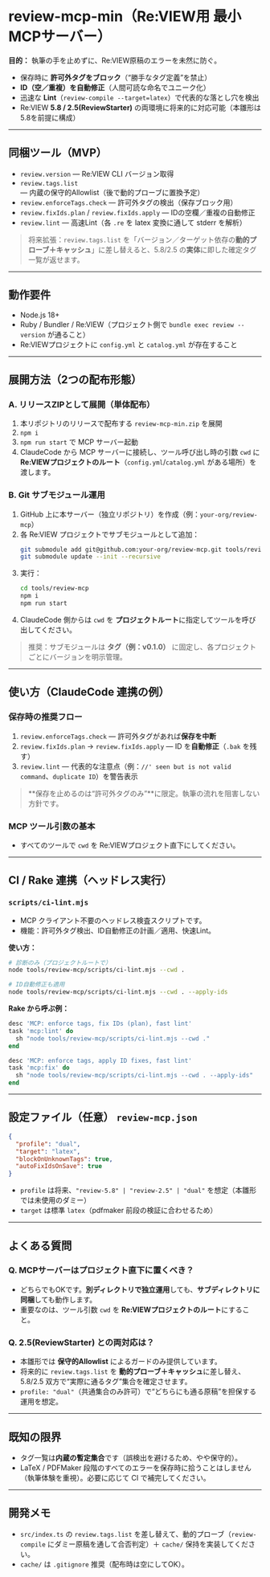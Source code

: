# review-mcp-min（Re:VIEW用 最小MCPサーバー）

**目的：** 執筆の手を止めずに、Re:VIEW原稿のエラーを未然に防ぐ。  
- 保存時に **許可外タグをブロック**（“勝手なタグ定義”を禁止）  
- **ID（空／重複）を自動修正**（人間可読な命名でユニーク化）  
- 迅速な **Lint**（`review-compile --target=latex`）で代表的な落とし穴を検出  
- Re:VIEW **5.8 / 2.5(ReviewStarter)** の両環境に将来的に対応可能（本雛形は5.8を前提に構成）

---

## 同梱ツール（MVP）
- `review.version` — Re:VIEW CLI バージョン取得
- `review.tags.list` — 内蔵の保守的Allowlist（後で動的プローブに置換予定）
- `review.enforceTags.check` — 許可外タグの検出（保存ブロック用）
- `review.fixIds.plan` / `review.fixIds.apply` — IDの空欄／重複の自動修正
- `review.lint` — 高速Lint（各 `.re` を latex 変換に通して stderr を解析）

> 将来拡張：`review.tags.list` を「バージョン／ターゲット依存の**動的プローブ＋キャッシュ**」に差し替えると、5.8/2.5 の**実体**に即した確定タグ一覧が返せます。

---

## 動作要件
- Node.js 18+
- Ruby / Bundler / Re:VIEW（プロジェクト側で `bundle exec review --version` が通ること）
- Re:VIEWプロジェクトに `config.yml` と `catalog.yml` が存在すること

---

## 展開方法（2つの配布形態）

### A. リリースZIPとして展開（単体配布）
1. 本リポジトリのリリースで配布する `review-mcp-min.zip` を展開  
2. `npm i`  
3. `npm run start` で MCP サーバー起動  
4. ClaudeCode から MCP サーバーに接続し、ツール呼び出し時の引数 `cwd` に **Re:VIEWプロジェクトのルート**（`config.yml`/`catalog.yml` がある場所）を渡します。

### B. Git サブモジュール運用
1. GitHub 上に本サーバー（独立リポジトリ）を作成（例：`your-org/review-mcp`）  
2. 各 Re:VIEW プロジェクトでサブモジュールとして追加：
   ```bash
   git submodule add git@github.com:your-org/review-mcp.git tools/review-mcp
   git submodule update --init --recursive
   ```
3. 実行：
   ```bash
   cd tools/review-mcp
   npm i
   npm run start
   ```
4. ClaudeCode 側からは `cwd` を **プロジェクトルート**に指定してツールを呼び出してください。

> 推奨：サブモジュールは **タグ（例：v0.1.0）** に固定し、各プロジェクトごとにバージョンを明示管理。

---

## 使い方（ClaudeCode 連携の例）

### 保存時の推奨フロー
1. `review.enforceTags.check` — 許可外タグがあれば**保存を中断**  
2. `review.fixIds.plan` → `review.fixIds.apply` — ID を**自動修正**（`.bak` を残す）  
3. `review.lint` — 代表的な注意点（例：`//' seen but is not valid command`、`duplicate ID`）を警告表示

> **保存を止めるのは“許可外タグのみ”**に限定。執筆の流れを阻害しない方針です。

### MCP ツール引数の基本
- すべてのツールで `cwd` を Re:VIEWプロジェクト直下にしてください。

---

## CI / Rake 連携（ヘッドレス実行）

### `scripts/ci-lint.mjs`
- MCP クライアント不要のヘッドレス検査スクリプトです。  
- 機能：許可外タグ検出、ID自動修正の計画／適用、快速Lint。

**使い方：**
```bash
# 診断のみ（プロジェクトルートで）
node tools/review-mcp/scripts/ci-lint.mjs --cwd .

# ID自動修正も適用
node tools/review-mcp/scripts/ci-lint.mjs --cwd . --apply-ids
```

**Rake から呼ぶ例：**
```ruby
desc 'MCP: enforce tags, fix IDs (plan), fast lint'
task 'mcp:lint' do
  sh "node tools/review-mcp/scripts/ci-lint.mjs --cwd ."
end

desc 'MCP: enforce tags, apply ID fixes, fast lint'
task 'mcp:fix' do
  sh "node tools/review-mcp/scripts/ci-lint.mjs --cwd . --apply-ids"
end
```

---

## 設定ファイル（任意） `review-mcp.json`
```json
{
  "profile": "dual",
  "target": "latex",
  "blockOnUnknownTags": true,
  "autoFixIdsOnSave": true
}
```
- `profile` は将来、`"review-5.8" | "review-2.5" | "dual"` を想定（本雛形では未使用のダミー）  
- `target` は標準 `latex`（pdfmaker 前段の検証に合わせるため）

---

## よくある質問

### Q. MCPサーバーはプロジェクト直下に置くべき？
- どちらでもOKです。**別ディレクトリで独立運用**しても、**サブディレクトリに同梱**しても動作します。  
- 重要なのは、ツール引数 `cwd` を **Re:VIEWプロジェクトのルート**にすること。

### Q. 2.5(ReviewStarter) との両対応は？
- 本雛形では **保守的Allowlist** によるガードのみ提供しています。  
- 将来的に `review.tags.list` を **動的プローブ＋キャッシュ**に差し替え、5.8/2.5 双方で“実際に通るタグ”集合を確定させます。  
- `profile: "dual"`（共通集合のみ許可）で“どちらにも通る原稿”を担保する運用を想定。

---

## 既知の限界
- タグ一覧は**内蔵の暫定集合**です（誤検出を避けるため、やや保守的）。
- LaTeX / PDFMaker 段階のすべてのエラーを保存時に拾うことはしません（執筆体験を重視）。必要に応じて CI で補完してください。

---

## 開発メモ
- `src/index.ts` の `review.tags.list` を差し替えて、動的プローブ（`review-compile` にダミー原稿を通して合否判定）＋ `cache/` 保持を実装してください。
- `cache/` は `.gitignore` 推奨（配布時は空にしてOK）。
